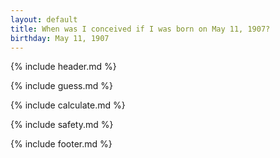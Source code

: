 ```yaml
---
layout: default
title: When was I conceived if I was born on May 11, 1907?
birthday: May 11, 1907
---
```


{% include header.md %}

{% include guess.md %}

{% include calculate.md %}

{% include safety.md %}

{% include footer.md %}



